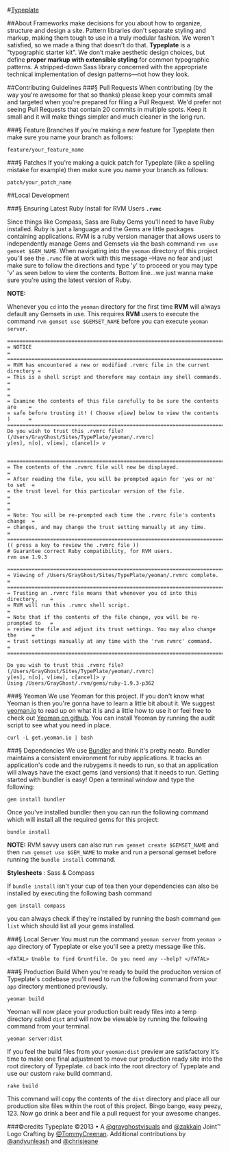 #[Typeplate](https://typeplate.com)

##About
Frameworks make decisions for you about how to organize, structure and design a site. Pattern libraries don't separate styling and markup, making them tough to use in a truly modular fashion. We weren't satisfied, so we made a thing that doesn’t do that.
**Typeplate** is a "typographic starter kit". We don’t make aesthetic design choices, but define **proper markup with extensible styling** for common typographic patterns. A stripped-down Sass library concerned with the appropriate technical implementation of design patterns—not how they look.

##Contributing Guidelines
###&sect; Pull Requests
When contributing (by the way you're awesome for that so thanks) please keep your commits small and targeted when you're prepared for filing a Pull Request. We'd prefer not seeing Pull Requests that contain 20 commits in multiple spots. Keep it small and it will make things simpler and much cleaner in the long run.

###&sect; Feature Branches
If you're making a new feature for Typeplate then make sure you name your branch as follows:

    feature/your_feature_name

###&sect; Patches
If you're making a quick patch for Typeplate (like a spelling mistake for example) then make sure you name your branch as follows:

    patch/your_patch_name

##Local Development

###&sect; Ensuring Latest Ruby Install for RVM Users
**``.rvmc``**

Since things like Compass, Sass are Ruby Gems you'll need to have Ruby installed. Ruby is just a language and the Gems are little packages containing applications. RVM is a ruby version manager that allows users to independently manage Gems and Gemsets via the bash command ``rvm use gemset $GEM_NAME``. When navigating into the ``yeoman`` directory of this project you'll see the ``.rvmc`` file at work with this message &ndash;Have no fear and just make sure to follow the directions and type 'y' to proceed or you may type 'v' as seen below to view the contents. Bottom line&hellip;we just wanna make sure you're using the latest version of Ruby.

**NOTE:**

Whenever you ``cd`` into the ``yeoman`` directory for the first time **RVM** will always default any Gemsets in use. This requires **RVM** users to execute the command ``rvm gemset use $GEMSET_NAME`` before you can execute ``yeoman server``.

    ==============================================================================
    = NOTICE                                                                     =
    ==============================================================================
    = RVM has encountered a new or modified .rvmrc file in the current directory =
    = This is a shell script and therefore may contain any shell commands.       =
    =                                                                            =
    = Examine the contents of this file carefully to be sure the contents are    =
    = safe before trusting it! ( Choose v[iew] below to view the contents )      =
    ==============================================================================
    Do you wish to trust this .rvmrc file? (/Users/GrayGhost/Sites/TypePlate/yeoman/.rvmrc)
    y[es], n[o], v[iew], c[ancel]> v


    ==============================================================================
    = The contents of the .rvmrc file will now be displayed.                     =
    = After reading the file, you will be prompted again for 'yes or no' to set  =
    = the trust level for this particular version of the file.                   =
    =                                                                            =
    = Note: You will be re-prompted each time the .rvmrc file's contents change  =
    = changes, and may change the trust setting manually at any time.            =
    ==============================================================================
    (( press a key to review the .rvmrc file ))
    # Guarantee correct Ruby compatibility, for RVM users.
    rvm use 1.9.3

    ==============================================================================
    = Viewing of /Users/GrayGhost/Sites/TypePlate/yeoman/.rvmrc complete.        =
    ==============================================================================
    = Trusting an .rvmrc file means that whenever you cd into this directory,    =
    = RVM will run this .rvmrc shell script.                                     =
    = Note that if the contents of the file change, you will be re-prompted to   =
    = review the file and adjust its trust settings. You may also change the     =
    = trust settings manually at any time with the 'rvm rvmrc' command.          =
    ==============================================================================

    Do you wish to trust this .rvmrc file? (/Users/GrayGhost/Sites/TypePlate/yeoman/.rvmrc)
    y[es], n[o], v[iew], c[ancel]> y
    Using /Users/GrayGhost/.rvm/gems/ruby-1.9.3-p362

###&sect; Yeoman
We use Yeoman for this project. If you don't know what Yeoman is then you're gonna have to learn a little bit about it. We suggest [yeoman.io](http://yeoman.io) to read up on what it is and a little how to use it or feel free to check out [Yeoman on github](https://github.com/yeoman/yeoman). You can install Yeoman by running the audit script to see what you need in place.

    curl -L get.yeoman.io | bash

###&sect; Dependencies
We use [Bundler](http://gembundler.com/#getting-started) and think it's pretty neato. Bundler maintains a consistent environment for ruby applications. It tracks an application's code and the rubygems it needs to run, so that an application will always have the exact gems (and versions) that it needs to run. Getting started with bundler is easy! Open a terminal window and type the following:

    gem install bundler

Once you've installed bundler then you can run the following command which will install all the required gems for this project:

    bundle install

**NOTE:** RVM savvy users can also run ``rvm gemset create $GEMSET_NAME`` and then ``rvm gemset use $GEM_NAME`` to make and run a personal gemset before running the ``bundle install`` command.

**Stylesheets** : Sass &amp; Compass

If ``bundle install`` isn't your cup of tea then your dependencies can also be installed by executing the following bash command

    gem install compass

you can always check if they're installed by running the bash command ``gem list`` which should list all your gems installed.

###&sect; Local Server
You must run the command ``yeoman server`` from ``yeoman > app`` directory of Typeplate or else you'll see a pretty message like this.

    <FATAL> Unable to find Gruntfile. Do you need any --help? </FATAL>

###&sect; Production Build
When you're ready to build the produciton version of Typeplate's codebase you'll need to run the following command from your ``app`` directory mentioned previously.

    yeoman build

Yeoman will now place your production built ready files into a temp directory called ``dist`` and will now be viewable by running the following command from your terminal.

    yeoman server:dist

If you feel the build files from your ``yeoman:dist`` preview are satisfactory it's time to make one final adjustment to move our production ready site into the root directory of Typeplate. ``cd`` back into the root directory of Typeplate and use our custom ``rake`` build command.

    rake build

This command will copy the contents of the ``dist`` directory and place all our production site files within the root of this project. Bingo bango, easy peezy, 123. Now go drink a beer and file a pull request for your awesome changes.



###©credits
Typeplate &copy;2013 &bull; A [@grayghostvisuals](https://twitter.com/gryghostvisuals) and [@zakkain](https://twitter.com/zakkain) Joint™
Logo Crafting by [@TommyCreenan](https://twitter.com/TommyCreenan). Additional contributions by [@andyunleash](https://twitter.com/andyunleash) and [@chrisjeane](https://twitter.com/ChrisJeane)